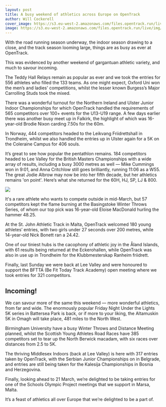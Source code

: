 ```yaml
---
layout: post
title: A busy weekend of athletics across Europe on OpenTrack
author: Will Cockerell
cover_image: https://s3.eu-west-2.amazonaws.com/files.opentrack.run/live/img/2023/teddyhall.PNG
image: https://s3.eu-west-2.amazonaws.com/files.opentrack.run/live/img/2023/teddyhall.PNG
---
```


With the road running season underway, the indoor season drawing to a close, and the track season looming large, things are as busy as ever at OpenTrack.

This was evidenced by another weekend of gargantuan athletic variety, and much to savour incoming.

The Teddy Hall Relays remain as popular as ever and we took the entries for 556 athletes who filled the 133 teams. As one might expect, Oxford Uni won the men’s and ladies' competitions, whilst the lesser known Burgess’s Major Carrolling Studs took the mixed.

There was a wonderful turnout for the Northern Ireland and Ulster Junior Indoor Championships for which OpenTrack handled the requirements of 565 competitors over 100+ events for the U13-U19 range. A few days earlier there was another busy meet up in Falkirk, the highlight of which was 16-year-old Brodie Nixon carding 7.50s for the 60m.

In Norway, 444 competitors headed to the Leikvang Friidrettshall in Trondheim, whilst we also handled the entries up in Ulster again for a 5K on the Coleraine Campus for 406 souls.

It’s great to see how popular the pentathlon remains. 184 competitors headed to Lee Valley for the British Masters Championships with a wide array of results, including a busy 3000 metres as well — Mike Cummings won in 9:01, and Anna Critchlow still goes brilliantly, running 11:06 as a W55. The great Jodie Albrow may now be into her fifth decade, but her athletics remains 'on point'. Here’s what she returned for the 60H, HJ, SP, LJ & 800.


<div class="row">
	<img src="https://s3.eu-west-2.amazonaws.com/files.opentrack.run/live/img/2023/albrow.PNG" 
	style="display:block;max-width:100%;margin-left: auto;margin-right: auto"
	class="screen">
</div>

It's a rare athlete who wants to compete outside in mid-March, but 57 competitors kept the flame burning at the Basingstoke Winter Throws Series, of whom our top pick was 16-year-old Eloise MacDonald hurling the hammer 48.25.

At the St. John Athletic Track in Malta, OpenTrack welcomed 180 young athletes’ entries, with two girls under 27 seconds over 200 metres, while 14-year-old Nick Bonett ran a 24.42.

One of our tiniest hubs is the cacophony of athletic joy in the Åland Islands, with 61 results being returned at the Eckerohallen, while OpenTrack was also in use up in Trondheim for the Klubbmesterskap Ranheim friidrett.

Finally, last Sunday we were back at Lee Valley and were honoured to support the BFTTA (Be Fit Today Track Academy) open meeting where we took entries for 321 competitors.

## <b>Incoming!</b>

We can savour more of the same this weekend — more wonderful athletics, from far and wide. The enormously popular Friday Night Under the Lights 5K series in Battersea Park is back, or if more to your liking, the Altamuskin 5K in Omagh will take place, 481 miles to the North West.

Birmingham University have a busy Winter Throws and Distance Meeting planned, whilst the Scottish Young Athletes Road Races have 385 competitors set to tear up the North Berwick macadam, with six races over distances from 2.5 to 5K.

The thriving Middlesex Indoors (back at Lee Valley) is here with 317 entries taken by OpenTrack, with the Serbian Junior Championships on in Belgrade, and entries are still being taken for the Kalesija Championships in Bosnia and Herzegovina.

Finally, looking ahead to 21 March, we’re delighted to be taking entries for one of the Schools Olympic Project meetings that we support in Marsa, Malta.

It’s a feast of athletics all over Europe that we’re delighted to be a part of.
